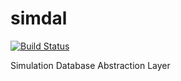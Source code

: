 # simdal

[![Build Status](https://github.com/nbosb/simdal/workflows/cmake/badge.svg?event=push)](https://github.com/nbosb/simdal/actions/workflows/cmake.yml)

Simulation Database Abstraction Layer
